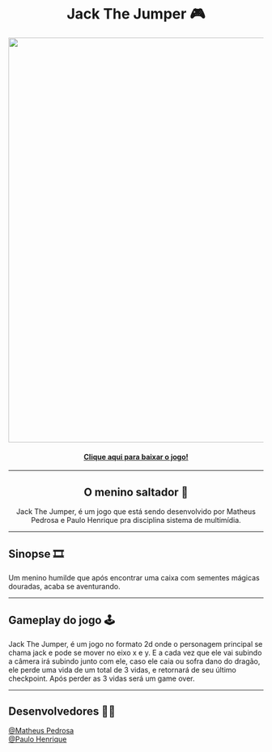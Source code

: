 <h1 align="center">Jack The Jumper 🎮</h1>

<div align="center">
  <img src="https://github.com/matheuspedrosam/Jack-The-Jumper/assets/100245785/fb27fc9a-8496-4afc-a17a-1804a72352e2" width="800px">
</div>

<div align="center">
    <h4>
      <a href="https://phenrique01.github.io/Jack-The-Jumper/">Clique aqui para baixar o jogo!</a>
    </h4>
</div>

---

<h2 align="center">O menino saltador 🏃</h2>

<p align="center">
  Jack The Jumper, é um jogo que está sendo desenvolvido por Matheus Pedrosa e Paulo Henrique pra disciplina sistema de multimídia.
</p>

---

<h2>Sinopse 🎞️</h2>

<p>
  Um menino humilde que após encontrar uma caixa com sementes mágicas douradas, acaba se aventurando.
</p>

---

<h2>Gameplay do jogo 🕹️</h2>

<p>
Jack The Jumper, é um jogo no formato 2d onde o personagem principal se chama jack e pode se mover no eixo x e y. E a cada vez que ele vai subindo a câmera irá subindo junto com ele, caso ele caia ou sofra dano do dragão, ele perde uma vida de um total de 3 vidas, e retornará de seu último checkpoint. Após perder as 3 vidas será um game over.
</p>

---

<h2>Desenvolvedores 👨‍💻</h2>

<div>
  <a href="https://github.com/matheuspedrosam">@Matheus Pedrosa</a>
  <br>
  <a href="https://github.com/PHenrique01">@Paulo Henrique</a>
</div>
